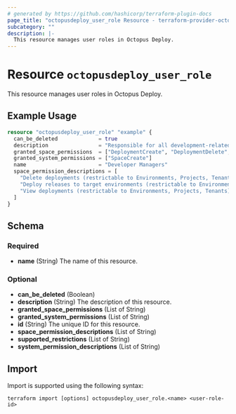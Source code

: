 ```yaml
---
# generated by https://github.com/hashicorp/terraform-plugin-docs
page_title: "octopusdeploy_user_role Resource - terraform-provider-octopusdeploy"
subcategory: ""
description: |-
  This resource manages user roles in Octopus Deploy.
---
```


# Resource `octopusdeploy_user_role`

This resource manages user roles in Octopus Deploy.

## Example Usage

```terraform
resource "octopusdeploy_user_role" "example" {
  can_be_deleted             = true
  description                = "Responsible for all development-related operations."
  granted_space_permissions  = ["DeploymentCreate", "DeploymentDelete", "DeploymentView"]
  granted_system_permissions = ["SpaceCreate"]
  name                       = "Developer Managers"
  space_permission_descriptions = [
    "Delete deployments (restrictable to Environments, Projects, Tenants)",
    "Deploy releases to target environments (restrictable to Environments, Projects, Tenants)",
    "View deployments (restrictable to Environments, Projects, Tenants)"
  ]
}
```

<!-- schema generated by tfplugindocs -->
## Schema

### Required

- **name** (String) The name of this resource.

### Optional

- **can_be_deleted** (Boolean)
- **description** (String) The description of this resource.
- **granted_space_permissions** (List of String)
- **granted_system_permissions** (List of String)
- **id** (String) The unique ID for this resource.
- **space_permission_descriptions** (List of String)
- **supported_restrictions** (List of String)
- **system_permission_descriptions** (List of String)

## Import

Import is supported using the following syntax:

```shell
terraform import [options] octopusdeploy_user_role.<name> <user-role-id>
```
